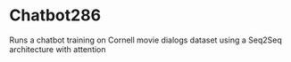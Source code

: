 # Chatbot286
Runs a chatbot training on Cornell movie dialogs dataset
using a Seq2Seq architecture with attention 
